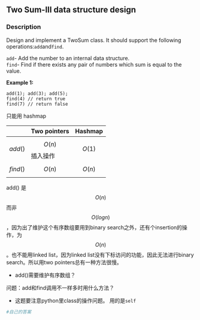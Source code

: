 ## Two Sum-III data structure design

### Description

Design and implement a TwoSum class. It should support the following operations:`add`and`find`.

`add`- Add the number to an internal data structure.  
`find`- Find if there exists any pair of numbers which sum is equal to the value.

**Example 1:**

```
add(1); add(3); add(5);
find(4) // return true
find(7) // return false
```

只能用 hashmap

|  | Two pointers | Hashmap |
| :--- | :--- | :--- |
| $$add()$$ | $$O(n)$$ 插入操作 | $$O(1)$$ |
| $$find()$$ | $$O(n)$$ | $$O(n)$$ |

add\(\)  是$$O(n)$$ 而非 $$O(logn)$$，因为出了维护这个有序数组要用到binary search之外，还有个insertion的操作，为$$O(n)$$。也不能用linked list，因为linked list没有下标访问的功能，因此无法进行binary search。所以用two pointers总有一种方法很慢。

* add\(\)需要维护有序数组？

问题：add和find调用不一样多时用什么方法？

* 这题要注意python里class的操作问题。 用的是`self`

```py
#自己的答案

```





